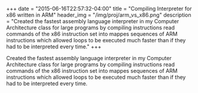 +++
date = "2015-06-16T22:57:32-04:00"
title = "Compiling Interpreter for x86 written in ARM"
header_img = "/img/proj/arm_vs_x86.png"
description = "Created the fastest assembly language interpreter in my Computer Architecture class for large programs by compiling instructions read commands of the x86 instruction set into mappes sequences of ARM instructions which allowed loops to be executed much faster than if they had to be interpreted every time."
+++

Created the fastest assembly language interpreter in my Computer Architecture class for large programs by compiling instructions read commands of the x86 instruction set into mappes sequences of ARM instructions which allowed loops to be executed much faster than if they had to be interpreted every time.